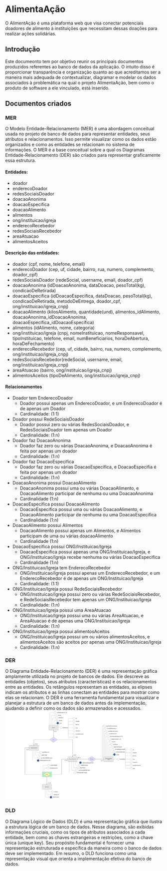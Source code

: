 # AlimentaAção

O AlimentAção é uma plataforma web que visa conectar potenciais doadores de alimento à instituições que necessitam dessas doações para realizar ações solidárias. 

## Introdução
Este documeonto tem por objetivo reunir os principais documentos produzidos referentes ao banco de dados da aplicação. O intuito disso é proporcionar transparência e organização quanto ao que acreditamos ser a maneira mais adequada de contextualizar, diagramar e modelar os dados associados à problemática na qual o projeto AlimentaAção, bem como o produto de software a ele vinculado, está inserido.

## Documentos criados

### MER
O Modelo Entidade-Relacionamento (MER) é uma abordagem conceitual usada no projeto de banco de dados para representar entidades, seus atributos e relacionamentos. Isso permite visualizar como os dados estão organizados e como as entidades se relacionam no sistema de informações. O MER é a base conceitual sobre a qual os Diagramas Entidade-Relacionamento (DER) são criados para representar graficamente essa estrutura.
#### Entidades:
- doador
- enderecoDoador
- redesSociaisDoador
- doacaoAnonima
- doacaoEspecifica
- doacaoAlimento
- alimentos
- ong/instituicao/igreja
- enderecoRecebedor
- redesSociaisRecebedor
- areaAtuacao
- alimentosAceitos

#### Descrição das entidades:
- doador (cpf, nome, telefone, email)
- enderecoDoador (cep, uf, cidade, bairro, rua, numero, complemento, doador_cpf)
- redesSociaisDoador (redeSocial, username, email, doador_cpf)
- doacaoAnonima (idDoacaoAnonima, dataDoacao, pesoTotal(kg), condicaoDeRetirada)
- doacaoEspecifica (idDoacaoEspecifica, dataDoacao, pesoTotal(kg), condicaoDeRetirada, metodoDeEntrega, doador_cpf, ong/instituicao/igreja_cnpj)
- doacaoAlimento (kilosAlimento, quantidade(und), alimentos_idAlimento, doacaoAnonima_idDoacaoAnonima, doacaoEspecifica_idDoacaoEspecifica)
- alimentos (idAlimento, nome, categoria)
- ong/instituicao/igreja (cnpj, nomeInstituicao, nomeResponsavel, tipoInstituicao, telefone, email, numBeneficiarios, horaDeAbertura, horaDeFechamento)
- enderecoRecebedor (cep, uf, cidade, bairro, rua, numero, complemento, ong/instituicao/igreja_cnpj)
- redesSociaisRecebedor(redeSocial, username, email, ong/instituicao/igreja_cnpj)
- areaAtuacao (bairro, ong/instituicao/igreja_cnpj)
- alimentosAceitos (tipoDeAlimento, ong/instituicao/igreja_cnpj)

#### Relacionamentos
- Doador tem EnderecoDoador
  - Doador possui apenas um EnderecoDoador, e um EnderecoDoador é de apenas um Doador
  - Cardinalidade: (1:1)
- Doador possui RedeSociaisDoador
  - Doador possui zero ou várias RedesSociaisDoador, e RedesSociaisDoador tem apenas um Doador
  - Cardinalidade: (1:n)
- Doador faz DoacaoAnonima
  - Doador faz zero ou várias DoacaoAnonima, e DoacaoAnonima é feita por apenas um doador
  - Cardinalidade: (1:n)
- Doador faz DoacaoEspecifica
  - Doador faz zero ou várias DoacaoEspecifica, e DoacaoEspecifia é feita por apenas um doador
  - Cardinalidade: (1:n)
- DoacaoAnonima possui DoacaoAlimento
  - DoacaoAnonima possui uma ou várias DoacaoAlimento, e DoacaoAlimento participar de nenhuma ou uma DoacaoAnonima
  - Cardinalidade (1:n)
- DoacaoEspecifica possui DoacaoAlimento
  - DoacaoEspecifica possui uma ou várias DoacaoAlimento, e DoacaoAlimento participar de nenhuma ou uma DoacaoEspecifica
  - Cardinalidade (1:n)
- DoacaoAlimento possui Alimentos
  - DoacaoAlimento possui apenas um Alimentos, e Alimentos participam de uma ou várias doacaoAlimento
  - Cardinalidade (1:n)
- DoacaoEspecifica possui ONG/Instituicao/Igreja
  - DoacaoEspecifica possui apenas uma ONG/Instituicao/Igreja, e ONG/Instituicao/Igreja recebe nenhuma ou várias DoacaoEspecifica
  - Cardinalidade (1:n)
- ONG/Instituicao/Igreja tem EnderecoRecebedor
  - ONG/Instituicao/Igreja possui apenas um EnderecoRecebedor, e um EnderecoRecebedor é de apenas um ONG/Instituicao/Igreja
  - Cardinalidade: (1:1)
- ONG/Instituicao/Igreja possui RedeSociaisRecebedor
  - ONG/Instituicao/Igreja possui zero ou várias RedeSociaisRecebedor, e RedeSociaisRecebedor tem apenas um ONG/Instituicao/Igreja
  - Cardinalidade: (1:n)
- ONG/Instituicao/Igreja possui uma AreaAtuacao
  - ONG/Instituicao/Igreja possui uma ou várias AreaAtuacao, e AreaAtuacao é de apenas uma ONG/Instituicao/Igreja
  - Cardinalidade: (1:n)
- ONG/Instituicao/Igreja possui alimentosAceitos
  - ONG/Instituicao/Igreja possui um ou vários alimentosAceitos, e alimentosAceitos são aceitos por apenas uma ONG/Instituicao/Igreja
  - Cardinalidade: (1:n)

### DER
O Diagrama Entidade-Relacionamento (DER) é uma representação gráfica amplamente utilizada no projeto de bancos de dados. Ele descreve as entidades (objetos), seus atributos (características) e os relacionamentos entre as entidades. Os retângulos representam as entidades, as elipses indicam os atributos e as linhas conectam as entidades para mostrar como elas se relacionam. O DER é uma ferramenta fundamental para visualizar e planejar a estrutura de um banco de dados antes da implementação, ajudando a definir como os dados são armazenados e acessados.
![MER do Projeto](./imgs/mer-alimentacao.jpg)

### DLD
O Diagrama Lógico de Dados (DLD) é uma representação gráfica que ilustra a estrutura lógica de um banco de dados. Nesse diagrama, são exibidas informações cruciais, como os tipos de atributos associados a cada entidade, bem como as chaves estrangeiras e restrições, como a chave única (unique key). Seu propósito fundamental é fornecer uma representação estruturada e específica da maneira como o banco de dados deve ser implementado. Em resumo, o DLD funciona como uma representação visual que orienta a implementação efetiva do banco de dados.
